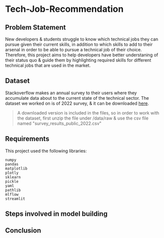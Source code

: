 # Tech-Job-Recommendation

Problem Statement
---
New developers & students struggle to know which technical jobs they can pursue given their current skills, in addition to which skills to add to their arsenal in order to be able to pursue a technical job of their choice. Therefore, this project aims to help developers have better understaning of their status quo & guide them by highlighting required skills for different technical jobs that are used in the market.

Dataset
---
Stackoverflow makes an annual survey to their users where they accumulate data about to the current state of the technical sector. The dataset we worked on is of 2022 survey, & it can be downloaded [here](https://insights.stackoverflow.com/survey). 
> A downloaded version is included in the files, so in order to work with the dataset, first unzip the file under /data/raw & use the csv file named "survey_results_public_2022.csv"


Requirements
---
This project used the following libraries:
```
numpy
pandas
matplotlib
plotly
sklearn
pickle
yaml
pathlib
mlflow
streamlit
```

Steps involved in model building
---



Conclusion
---


